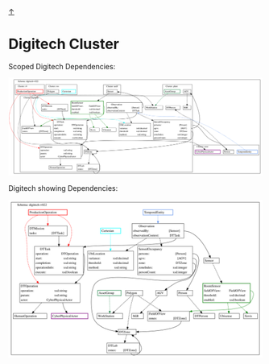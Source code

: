 <a class="top-link hide" href="#top">↑</a>
<a name="top"></a>

# Digitech Cluster

Scoped Digitech Dependencies:

![digitech](./digitech-v022-digitech-cluster-scoped.svg)

Digitech showing Dependencies:

![digitech](./digitech-v022-digitech-cluster.svg)

